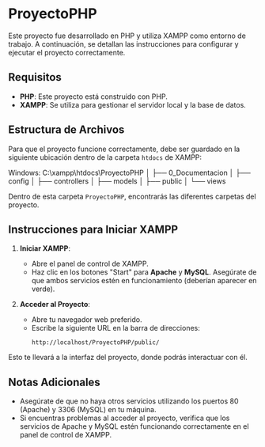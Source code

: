 # ProyectoPHP

Este proyecto fue desarrollado en PHP y utiliza XAMPP como entorno de trabajo. A continuación, se detallan las instrucciones para configurar y ejecutar el proyecto correctamente.

## Requisitos

- **PHP**: Este proyecto está construido con PHP.
- **XAMPP**: Se utiliza para gestionar el servidor local y la base de datos.

## Estructura de Archivos

Para que el proyecto funcione correctamente, debe ser guardado en la siguiente ubicación dentro de la carpeta `htdocs` de XAMPP:

Windows: 
C:\xampp\htdocs\ProyectoPHP │ ├── 0_Documentacion │ ├── config │ ├── controllers │ ├── models │ ├── public │ └── views

Dentro de esta carpeta `ProyectoPHP`, encontrarás las diferentes carpetas del proyecto.


## Instrucciones para Iniciar XAMPP

1. **Iniciar XAMPP**:
   - Abre el panel de control de XAMPP.
   - Haz clic en los botones "Start" para **Apache** y **MySQL**. Asegúrate de que ambos servicios estén en funcionamiento (deberían aparecer en verde).

2. **Acceder al Proyecto**:
   - Abre tu navegador web preferido.
   - Escribe la siguiente URL en la barra de direcciones:
     ```
     http://localhost/ProyectoPHP/public/
     ```

Esto te llevará a la interfaz del proyecto, donde podrás interactuar con él.

## Notas Adicionales

- Asegúrate de que no haya otros servicios utilizando los puertos 80 (Apache) y 3306 (MySQL) en tu máquina.
- Si encuentras problemas al acceder al proyecto, verifica que los servicios de Apache y MySQL estén funcionando correctamente en el panel de control de XAMPP.


